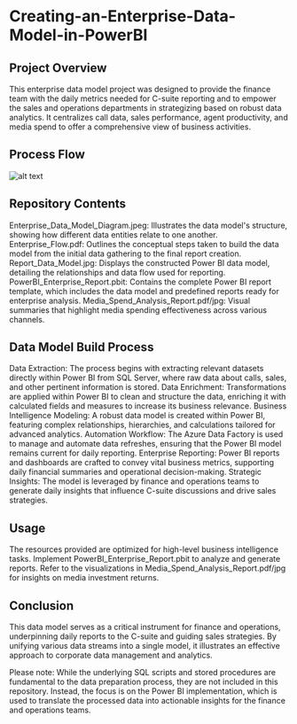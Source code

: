 # Creating-an-Enterprise-Data-Model-in-PowerBI

## Project Overview
This enterprise data model project was designed to provide the finance team with the daily metrics needed for C-suite reporting and to empower the sales and operations departments in strategizing based on robust data analytics. It centralizes call data, sales performance, agent productivity, and media spend to offer a comprehensive view of business activities.

## Process Flow
![alt text](https://github.com/[luigipugliese21]/[Microsoft-Tools-Creating-an-Enterprise-Data-Model]/blob/[main]/EnterpriseFlow.jpeg?raw=true)

## Repository Contents
Enterprise_Data_Model_Diagram.jpeg: Illustrates the data model's structure, showing how different data entities relate to one another.
Enterprise_Flow.pdf: Outlines the conceptual steps taken to build the data model from the initial data gathering to the final report creation.
Report_Data_Model.jpg: Displays the constructed Power BI data model, detailing the relationships and data flow used for reporting.
PowerBI_Enterprise_Report.pbit: Contains the complete Power BI report template, which includes the data model and predefined reports ready for enterprise analysis.
Media_Spend_Analysis_Report.pdf/jpg: Visual summaries that highlight media spending effectiveness across various channels.

## Data Model Build Process
Data Extraction: The process begins with extracting relevant datasets directly within Power BI from SQL Server, where raw data about calls, sales, and other pertinent information is stored.
Data Enrichment: Transformations are applied within Power BI to clean and structure the data, enriching it with calculated fields and measures to increase its business relevance.
Business Intelligence Modeling: A robust data model is created within Power BI, featuring complex relationships, hierarchies, and calculations tailored for advanced analytics.
Automation Workflow: The Azure Data Factory is used to manage and automate data refreshes, ensuring that the Power BI model remains current for daily reporting.
Enterprise Reporting: Power BI reports and dashboards are crafted to convey vital business metrics, supporting daily financial summaries and operational decision-making.
Strategic Insights: The model is leveraged by finance and operations teams to generate daily insights that influence C-suite discussions and drive sales strategies.

## Usage
The resources provided are optimized for high-level business intelligence tasks. Implement PowerBI_Enterprise_Report.pbit to analyze and generate reports. Refer to the visualizations in Media_Spend_Analysis_Report.pdf/jpg for insights on media investment returns.

## Conclusion
This data model serves as a critical instrument for finance and operations, underpinning daily reports to the C-suite and guiding sales strategies. By unifying various data streams into a single model, it illustrates an effective approach to corporate data management and analytics.

Please note: While the underlying SQL scripts and stored procedures are fundamental to the data preparation process, they are not included in this repository. Instead, the focus is on the Power BI implementation, which is used to translate the processed data into actionable insights for the finance and operations teams.

